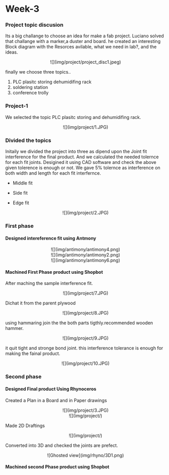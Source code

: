 # Week-3

### Project topic discusion
Its a big challange to choose an idea for make a fab project. Luciano solved that challange with a marker,a duster and  board. he created an interesting Block diagram with the Resorces avilable, what we need in lab?, and the ideas.

<center>![](img/project/project_disc1.jpeg)</center>

finally we choose three topics..

1. PLC plasitc storing dehumidifing rack
2. soldering station
3. conference trolly


### Project-1

We selected the topic PLC plasitc storing and dehumidifing rack.

<center>![](img/project/1.JPG)</center>

### Divided the topics

Initaily we divided the project into three as dipend upon the Joint fit interference for the final product. And we calculated the needed tolernce for each fit joints. Desigined it using CAD software and check the above given tolerence is enough or not. We gave 5% tolernce as interference on both width and length for each fit interfernce.

* Middle fit

* Side fit

* Edge fit

<center>![](img/project/2.JPG)</center>

### First phase

#### Designed  intereference fit using Antmony

<center>![](img/antimony/antimony4.png)</center>

<center>![](img/antimony/antimony2.png)</center>

<center>![](img/antimony/antimony6.png)</center>


#### Machined First Phase product using Shopbot

After maching the sample interference fit.

<center>![](img/project/7.JPG)</center>

Dichat it from the parent plywood

<center>![](img/project/8.JPG)</center>

using hammaring join the the both parts tigthly.recommended wooden hammer. 

<center>![](img/project/9.JPG)</center>

it quit tight and stronge bond joint. this interference tolerance is enough for making the fainal product.

<center>![](img/project/10.JPG)</center>

### Second phase

#### Designed Final product Using Rhynoceros


Created a Plan in a Board and in Paper drawings

<center>![](img/project/3.JPG)</center>

<center>![](img/project/)</center>

Made 2D Draftings

<center>![](img/project/)</center>

Converted into 3D and checked the joints are prefect.

<center>![Ghosted view](img/rhyno/3D1.png)</center>


#### Machined second Phase product using Shopbot
